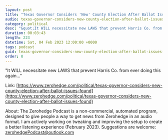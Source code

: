```yaml
---
layout: post
title: "Texas Governor Considers 'New' County Election After Ballot Issues Found"
audio: texas-governor-considers-new-county-election-after-ballot-issues-found-3
category: political
desc: "&quot;It WILL necessitate new LAWS that prevent Harris Co. from ever doing this again...&quot;"
duration: 00:03:43
length: 223
datetime: Sat, 04 Feb 2023 12:00:00 +0000
tags: podcast
guid: texas-governor-considers-new-county-election-after-ballot-issues-found-0
order: 0
---
```

&quot;It WILL necessitate new LAWS that prevent Harris Co. from ever doing this again...&quot;

Link: [https://www.zerohedge.com/political/texas-governor-considers-new-county-election-after-ballot-issues-found](https://www.zerohedge.com/political/texas-governor-considers-new-county-election-after-ballot-issues-found)

About: The Zerohedge Podcast is a non-commercial, automated program, designed to give people a way to get news from Zerohedge in an audio format.  I am actively working on tweaking and improving the setup to create a better listening experience (February 2023).  Suggestions are welcome: [zerohedgePodcast@outlook.com](mailto:zerohedgePodcast@outlook.com)